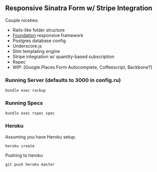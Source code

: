 ## Responsive Sinatra Form w/ Stripe Integration

Couple niceties:
+ Rails-like folder structure
+ [Foundation](http://foundation.zurb.com/docs/) responsive framework 
+ Postgres database config
+ Underscore.js 
+ Slim templating engine
+ Stripe integration w/ quantity-based subscription
+ Rspec
+ WIP: [Google Places Form Autocomplete, Coffeescript, Backbone?]

### Running Server (defaults to 3000 in config.ru)

```
bundle exec rackup
```

### Running Specs
```
bundle exec rspec spec
```

### Heroku

Assuming you have Heroku setup.

```
heroku create
```

Pushing to heroku

```
git push heroku master
```



